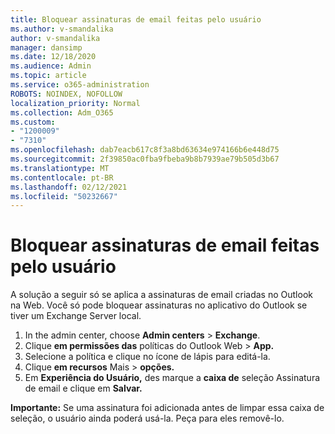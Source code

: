```yaml
---
title: Bloquear assinaturas de email feitas pelo usuário
ms.author: v-smandalika
author: v-smandalika
manager: dansimp
ms.date: 12/18/2020
ms.audience: Admin
ms.topic: article
ms.service: o365-administration
ROBOTS: NOINDEX, NOFOLLOW
localization_priority: Normal
ms.collection: Adm_O365
ms.custom:
- "1200009"
- "7310"
ms.openlocfilehash: dab7eacb617c8f3a8bd63634e974166b6e448d75
ms.sourcegitcommit: 2f39850ac0fba9fbeba9b8b7939ae79b505d3b67
ms.translationtype: MT
ms.contentlocale: pt-BR
ms.lasthandoff: 02/12/2021
ms.locfileid: "50232667"
---
```

# <a name="block-user-made-email-signatures"></a>Bloquear assinaturas de email feitas pelo usuário

A solução a seguir só se aplica a assinaturas de email criadas no Outlook na Web. Você só pode bloquear assinaturas no aplicativo do Outlook se tiver um Exchange Server local.

1. In the admin center, choose **Admin centers**  >  **Exchange**.
2. Clique **em permissões das** políticas do Outlook Web  >  **App.**
3. Selecione a política e clique no ícone de lápis para editá-la.
4. Clique **em recursos** Mais  >  **opções.**
5. Em **Experiência do Usuário,** des marque a **caixa de** seleção Assinatura de email e clique em **Salvar.**

**Importante:** Se uma assinatura foi adicionada antes de limpar essa caixa de seleção, o usuário ainda poderá usá-la. Peça para eles removê-lo.
